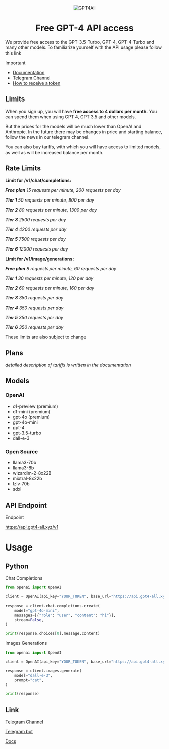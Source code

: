 <p align="center">
  <img src="https://readme-typing-svg.herokuapp.com?color=%2336BCF7&lines=GPT4ALL&font=Fira%20Code&center=true&width=380&height=50&duration=4000&pause=1000" alt="GPT4All">
</p>

<p align="center">
  <h1 align="center">Free GPT-4 API access</h1> 
</p>

We provide free access to the GPT-3.5-Turbo, GPT-4, GPT-4-Turbo and many other models.
To familiarize yourself with the API usage please follow this link

> [!IMPORTANT]
> - [Documentation](https://docs.gpt4-all.xyz)
> - [Telegram Channel](https://t.me/gpt4alltg)
> - [How to receive a token](https://docs.gpt4-all.xyz/main/receiving-a-api-token)

## Limits

When you sign up, you will have **free access to 4 dollars per month.** You can spend them when using GPT 4, GPT 3.5 and other models. 

But the prices for the models will be much lower than OpenAI and Anthropic. In the future there may be changes in price and starting balance, follow the news in our telegram channel. 

You can also buy tariffs, with which you will have access to limited models, as well as will be increased balance per month.

## Rate Limits
**Limit for /v1/chat/completions:**

***Free plan** 15 requests per minute, 200 requests per day* 

***Tier 1** 50 requests per minute, 800 per day* 

***Tier 2** 80 requests per minute, 1300 per day*

***Tier 3** 2500 requests per day*

***Tier 4** 4200 requests per day*

***Tier 5** 7500 requests per day*

***Tier 6** 12000 requests per day*


**Limit for /v1/image/generations:**

***Free plan** 8 requests per minute, 60 requests per day* 

***Tier 1** 30 requests per minute, 120 per day* 

***Tier 2** 60 requests per minute, 160 per day*

***Tier 3** 350 requests per day*

***Tier 4** 350 requests per day*

***Tier 5** 350 requests per day*

***Tier 6** 350 requests per day*

These limits are also subject to change

## Plans
*detailed description of tariffs is written in the documentation*

## Models
### OpenAI
- o1-preview (premium)
- o1-mini (premium)
- gpt-4o (premium)
- gpt-4o-mini
- gpt-4
- gpt-3.5-turbo
- dall-e-3

### Open Source
- llama3-70b
- llama3-8b
- wizardlm-2-8x22B
- mixtral-8x22b
- lzlv-70b
- sdxl

## API Endpoint
Endpoint

https://api.gpt4-all.xyz/v1

# Usage
## Python

Chat Completions
``` Python
from openai import OpenAI

client = OpenAI(api_key="YOUR_TOKEN", base_url="https://api.gpt4-all.xyz/v1")

response = client.chat.completions.create(
    model="gpt-4o-mini",
    messages=[{"role": "user", "content": "hi"}],
    stream=False,
)

print(response.choices[0].message.content)
```

Images Generations
``` Python
from openai import OpenAI

client = OpenAI(api_key="YOUR_TOKEN", base_url="https://api.gpt4-all.xyz/v1")

response = client.images.generate(
    model="dall-e-3",
    prompt="cat",
)

print(response)
```

## Link
[Telegram Channel](https://t.me/gpt4alltg)

[Telegram bot](https://t.me/gpt4all_robot)

[Docs](https://docs.gpt4all.pp.ua)
